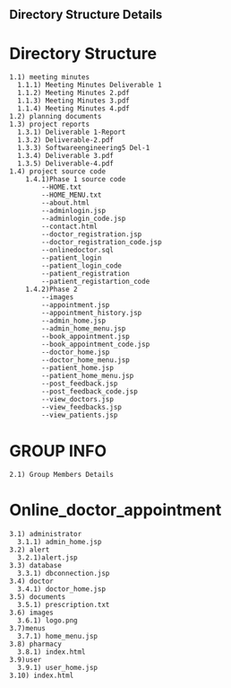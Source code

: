 ## Directory Structure Details
# Directory Structure
    1.1) meeting minutes
      1.1.1) Meeting Minutes Deliverable 1
      1.1.2) Meeting Minutes 2.pdf
      1.1.3) Meeting Minutes 3.pdf
      1.1.4) Meeting Minutes 4.pdf
    1.2) planning documents
    1.3) project reports
      1.3.1) Deliverable 1-Report
      1.3.2) Deliverable-2.pdf
      1.3.3) Softwareengineering5 Del-1
      1.3.4) Deliverable 3.pdf
      1.3.5) Deliverable-4.pdf
    1.4) project source code
        1.4.1)Phase 1 source code
            --HOME.txt
            --HOME_MENU.txt
            --about.html
            --adminlogin.jsp
            --adminlogin_code.jsp
            --contact.html
            --doctor_registration.jsp
            --doctor_registration_code.jsp
            --onlinedoctor.sql
            --patient_login
            --patient_login_code
            --patient_registration
            --patient_registartion_code
        1.4.2)Phase 2
            --images
            --appointment.jsp
            --appointment_history.jsp
            --admin_home.jsp
            --admin_home_menu.jsp
            --book_appointment.jsp
            --book_appointment_code.jsp
            --doctor_home.jsp
            --doctor_home_menu.jsp
            --patient_home.jsp
            --patient_home_menu.jsp
            --post_feedback.jsp
            --post_feedback_code.jsp
            --view_doctors.jsp
            --view_feedbacks.jsp
            --view_patients.jsp
# GROUP INFO
    2.1) Group Members Details
# Online_doctor_appointment
    3.1) administrator
      3.1.1) admin_home.jsp
    3.2) alert
      3.2.1)alert.jsp
    3.3) database
      3.3.1) dbconnection.jsp
    3.4) doctor
      3.4.1) doctor_home.jsp
    3.5) documents
      3.5.1) prescription.txt
    3.6) images
      3.6.1) logo.png
    3.7)menus
      3.7.1) home_menu.jsp
    3.8) pharmacy
      3.8.1) index.html
    3.9)user
      3.9.1) user_home.jsp
    3.10) index.html
      
    
